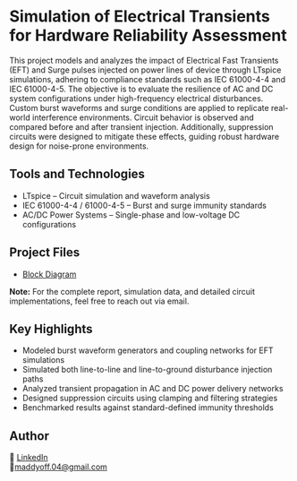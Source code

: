 # Simulation of Electrical Transients for Hardware Reliability Assessment

This project models and analyzes the impact of Electrical Fast Transients (EFT) and Surge pulses injected on power lines of device through LTspice simulations, adhering to compliance standards such as IEC 61000-4-4 and IEC 61000-4-5. The objective is to evaluate the resilience of AC and DC system configurations under high-frequency electrical disturbances. Custom burst waveforms and surge conditions are applied to replicate real-world interference environments. Circuit behavior is observed and compared before and after transient injection. Additionally, suppression circuits were designed to mitigate these effects, guiding robust hardware design for noise-prone environments.

## Tools and Technologies

- LTspice – Circuit simulation and waveform analysis  
- IEC 61000-4-4 / 61000-4-5 – Burst and surge immunity standards  
- AC/DC Power Systems – Single-phase and low-voltage DC configurations  

## Project Files

- [Block Diagram](./BlockDiagram.png)

**Note:** For the complete report, simulation data, and detailed circuit implementations, feel free to reach out via email.

## Key Highlights

- Modeled burst waveform generators and coupling networks for EFT simulations  
- Simulated both line-to-line and line-to-ground disturbance injection paths  
- Analyzed transient propagation in AC and DC power delivery networks  
- Designed suppression circuits using clamping and filtering strategies  
- Benchmarked results against standard-defined immunity thresholds

## Author

🔗 [LinkedIn](https://www.linkedin.com/in/madhusudan-kannan)  
🔗maddyoff.04@gmail.com


